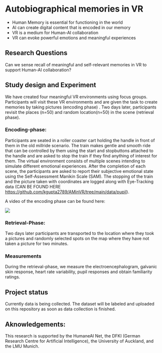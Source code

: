 # Autobiographical memories in VR

-   Human Memory is essential for functioning in the world
-   AI can create digital content that is encoded in our memory
-   VR is a medium for Human-AI collaboration
-   VR can evoke powerful emotions and meaningful experiences

## Research Questions

Can we sense recall of meaningful and self-relevant memories in VR to support Human-AI collaboration?

## Study design and Experiment

We have created four meaningful VR environments using focus groups. Participants will visit these VR environments and are given the task to create memories by taking pictures (encoding phase) . Two days later, participants revisit the places (n=50) and random location(n=50) in the scene (retrieval phase).

### Encoding-phase:

Participants are seated in a roller coaster cart holding the handle in front of them in the old millride scenario. The train makes gentle and smooth ride that can be controlled by them using the start and stopbuttons attached to the handle and are asked to stop the train if they find anything of interest for them. The virtual environment consists of multiple scenes intending to simulate different emotional experiences. After the completion of each scene, the participants are asked to report their subjective emotional state using the Self-Assessment Manikin Scale (SAM). The stopping of the train and the picture taken with coordinates are logged along with Eye-Tracking data (CAN BE FOUND HERE https://github.com/kgupta2789/AMinVR/tree/main/data/pupil).

A video of the encoding phase can be found here: 

[![](https://img.youtube.com/vi/YmGb7Oi5CHNc/1.jpg)](https://www.youtube.com/watch?v=mGb7Oi5CHNc)




### Retrieval-Phase:

Two days later participants are transported to the location where they took a pictures and randomly selected spots on the map where they have not taken a picture for two minutes.

### Measurements

During the retrieval-phase, we measure the electroencephalogram, galvanic skin response, heart rate variability, pupil responses and obtain familiarity ratings.

## Project status

Currently data is being collected. The dataset will be labeled and uploaded on this repository as soon as data collection is finished.

## Aknowledgements:

This research is supported by the HumaneAI Net, the DFKI (German Research Centre for Artificial Intelligence), the University of Auckland, and the LMU Munich.
